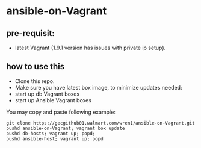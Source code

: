 # ansible-on-Vagrant #

## pre-requisit: ##
* latest Vagrant (1.9.1 version has issues with private ip setup).

## how to use this ##

* Clone this repo.
* Make sure you have latest box image, to minimize updates needed:
* start up db Vagrant boxes
* start up Ansible Vagrant boxes

You may copy and paste following example:
~~~~
git clone https://gecgithub01.walmart.com/wren1/ansible-on-Vagrant.git
pushd ansible-on-Vagrant; vagrant box update
pushd db-hosts; vagrant up; popd;
pushd ansible-host; vagrant up; popd
~~~~
